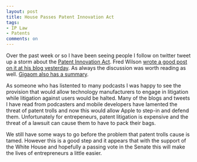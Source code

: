 ```yaml
---
layout: post
title: House Passes Patent Innovation Act
tags: 
- IP Law
- Patents
comments: on
---
```

Over the past week or so I have been seeing people I follow on twitter tweet up a storm about the [Patent Innovation Act](http://beta.congress.gov/bill/113th-congress/house-bill/3309?q=%7B%22search%22%3A%5B%22hr+3309%22%5D%7D). Fred Wilson [wrote a good post on it at his blog yesterday](http://www.avc.com/a_vc/2013/12/the-goodlatte-patent-bill.html). As always the discussion was worth reading as well. [Gigaom also has a summary](http://gigaom.com/2013/12/05/house-passes-innovation-act-325-91-a-small-solution-to-a-big-patent-problem/).

As someone who has listented to many podcasts I was happy to see the provision that would allow technology manufacturers to engage in litigation while litigation against users would be halted. Many of the blogs and tweets I have read from podcasters and mobile developers have lamented the threat of patent trolls and now this would allow Apple to step-in and defend them. Unfortunately for entrepeneurs, patent litigation is expensive and the threat of a lawsuit can cause them to have to pack their bags.

We still have some ways to go before the problem that patent trolls cause is tamed. However this is a good step and it appears that with the support of the White House and hopefully a passing vote in the Senate this will make the lives of entrepreneurs a little easier.